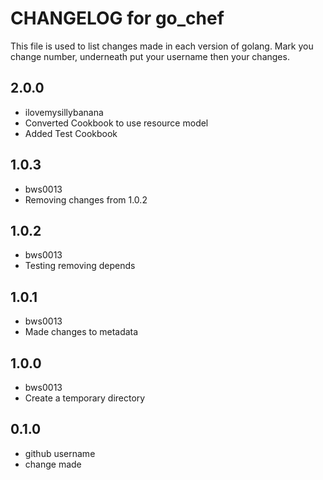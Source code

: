# CHANGELOG for go_chef

This file is used to list changes made in each version of golang. Mark you change number, underneath put your username then your changes.

## 2.0.0
  * ilovemysillybanana
  * Converted Cookbook to use resource model
  * Added Test Cookbook

## 1.0.3
  * bws0013
  * Removing changes from 1.0.2

## 1.0.2
  * bws0013
  * Testing removing depends

## 1.0.1
  * bws0013
  * Made changes to metadata

## 1.0.0
  * bws0013
  * Create a temporary directory

## 0.1.0
  * github username
  * change made
